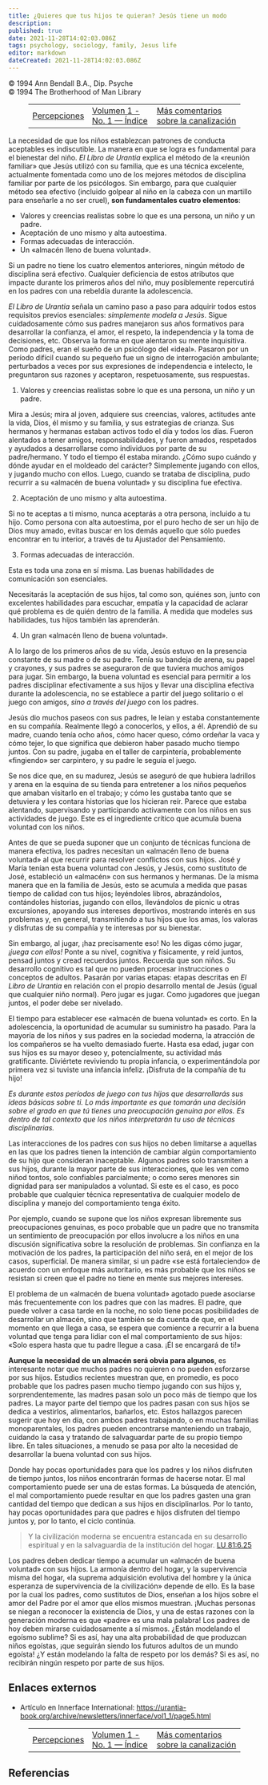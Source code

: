 ```yaml
---
title: ¿Quieres que tus hijos te quieran? Jesús tiene un modo
description: 
published: true
date: 2021-11-28T14:02:03.086Z
tags: psychology, sociology, family, Jesus life
editor: markdown
dateCreated: 2021-11-28T14:02:03.086Z
---
```


<p class="v-card v-sheet theme--light grey lighten-3 px-2">© 1994 Ann Bendall B.A., Dip. Psyche<br>© 1994 The Brotherhood of Man Library</p>
<figure class="table chapter-navigator">
  <table>
    <tbody>
      <tr>
        <td>
        <a href="/es/article/Everett_Sloffer/Insights">
          <span class="mdi mdi-arrow-left-drop-circle"></span><span class="pl-2">Percepciones</span>
        </a>
        </td>
        <td>
        <a href="/es/index/articles_innerface#volumen-1-no-1">
          <span class="mdi mdi-book-open-variant"></span><span class="pl-2">Volumen 1 - No. 1 — Índice</span>
        </a>
        </td>
        <td>
        <a href="/es/article/Meredith_Sprunger/Further_Comments_on_Channeling">
          <span class="pr-2">Más comentarios sobre la canalización</span><span class="mdi mdi-arrow-right-drop-circle"></span>
        </a>
        </td>
      </tr>
    </tbody>
  </table>
</figure>


La necesidad de que los niños establezcan patrones de conducta aceptables es indiscutible. La manera en que se logra es fundamental para el bienestar del niño. *El Libro de Urantia* explica el método de la «reunión familiar» que Jesús utilizó con su familia, que es una técnica excelente, actualmente fomentada como uno de los mejores métodos de disciplina familiar por parte de los psicólogos. Sin embargo, para que cualquier método sea efectivo (incluido golpear al niño en la cabeza con un martillo para enseñarle a no ser cruel), **son fundamentales cuatro elementos**:
* Valores y creencias realistas sobre lo que es una persona, un niño y un padre.
* Aceptación de uno mismo y alta autoestima.
* Formas adecuadas de interacción.
* Un «almacén lleno de buena voluntad».

Si un padre no tiene los cuatro elementos anteriores, ningún método de disciplina será efectivo. Cualquier deficiencia de estos atributos que impacte durante los primeros años del niño, muy posiblemente repercutirá en los padres con una rebeldía durante la adolescencia.

*El Libro de Urantia* señala un camino paso a paso para adquirir todos estos requisitos previos esenciales: *simplemente modela a Jesús*. Sigue cuidadosamente cómo sus padres manejaron sus años formativos para desarrollar la confianza, el amor, el respeto, la independencia y la toma de decisiones, etc. Observa la forma en que alentaron su mente inquisitiva. Como padres, eran el sueño de un psicólogo del «ideal». Pasaron por un período difícil cuando su pequeño fue un signo de interrogación ambulante; perturbados a veces por sus expresiones de independencia e intelecto, le preguntaron sus razones y aceptaron, respetuosamente, sus respuestas.

1. Valores y creencias realistas sobre lo que es una persona, un niño y un padre.

Mira a Jesús; mira al joven, adquiere sus creencias, valores, actitudes ante la vida, Dios, él mismo y su familia, y sus estrategias de crianza. Sus hermanos y hermanas estaban activos todo el día y todos los días. Fueron alentados a tener amigos, responsabilidades, y fueron amados, respetados y ayudados a desarrollarse como individuos por parte de su padre/hermano. Y todo el tiempo él estaba mirando. ¿Cómo supo cuándo y dónde ayudar en el moldeado del carácter? Simplemente jugando con ellos, y jugando mucho con ellos. Luego, cuando se trataba de disciplina, pudo recurrir a su «almacén de buena voluntad» y su disciplina fue efectiva.

2. Aceptación de uno mismo y alta autoestima.

Si no te aceptas a ti mismo, nunca aceptarás a otra persona, incluido a tu hijo. Como persona con alta autoestima, por el puro hecho de ser un hijo de Dios muy amado, evitas buscar en los demás aquello que sólo puedes encontrar en tu interior, a través de tu Ajustador del Pensamiento.

3. Formas adecuadas de interacción.

Esta es toda una zona en sí misma. Las buenas habilidades de comunicación son esenciales.

Necesitarás la aceptación de sus hijos, tal como son, quiénes son, junto con excelentes habilidades para escuchar, empatía y la capacidad de aclarar qué problema es de quién dentro de la familia. A medida que modeles sus habilidades, tus hijos también las aprenderán.

4. Un gran «almacén lleno de buena voluntad».

A lo largo de los primeros años de su vida, Jesús estuvo en la presencia constante de su madre o de su padre. Tenía su bandeja de arena, su papel y crayones, y sus padres se aseguraron de que tuviera muchos amigos para jugar. Sin embargo, la buena voluntad es esencial para permitir a los padres disciplinar efectivamente a sus hijos y llevar una disciplina efectiva durante la adolescencia, no se establece a partir del juego solitario o el juego con amigos, *sino a través del juego* con los padres.

Jesús dio muchos paseos con sus padres, le leían y estaba constantemente en su compañía. Realmente llegó a conocerlos, y ellos, a él. Aprendió de su madre, cuando tenía ocho años, cómo hacer queso, cómo ordeñar la vaca y cómo tejer, lo que significa que debieron haber pasado mucho tiempo juntos. Con su padre, jugaba en el taller de carpintería, probablemente «fingiendo» ser carpintero, y su padre le seguía el juego.

Se nos dice que, en su madurez, Jesús se aseguró de que hubiera ladrillos y arena en la esquina de su tienda para entretener a los niños pequeños que amaban visitarlo en el trabajo; y cómo les gustaba tanto que se detuviera y les contara historias que los hicieran reír. Parece que estaba alentando, supervisando y participando activamente con los niños en sus actividades de juego. Este es el ingrediente crítico que acumula buena voluntad con los niños.

Antes de que se pueda suponer que un conjunto de técnicas funciona de manera efectiva, los padres necesitan un «almacén lleno de buena voluntad» al que recurrir para resolver conflictos con sus hijos. José y María tenían esta buena voluntad con Jesús, y Jesús, como sustituto de José, estableció un «almacén» con sus hermanos y hermanas. De la misma manera que en la familia de Jesús, esto se acumula a medida que pasas tiempo de calidad con tus hijos; leyéndoles libros, abrazándolos, contándoles historias, jugando con ellos, llevándolos de picnic u otras excursiones, apoyando sus intereses deportivos, mostrando interés en sus problemas y, en general, transmitiendo a tus hijos que los amas, los valoras y disfrutas de su compañía y te interesas por su bienestar.

Sin embargo, al jugar, ¡haz precisamente eso! No les digas cómo jugar, *¡juega con ellos!* Ponte a su nivel, cognitiva y físicamente, y reíd juntos, pensad juntos y cread recuerdos juntos. Recuerda que son niños. Su desarrollo cognitivo es tal que no pueden procesar instrucciones o conceptos de adultos. Pasarán por varias etapas: etapas descritas en _El Libro de Urantia_ en relación con el propio desarrollo mental de Jesús (igual que cualquier niño normal). Pero jugar es jugar. Como jugadores que juegan juntos, el poder debe ser nivelado.

El tiempo para establecer ese «almacén de buena voluntad» es corto. En la adolescencia, la oportunidad de acumular su suministro ha pasado. Para la mayoría de los niños y sus padres en la sociedad moderna, la atracción de los compañeros se ha vuelto demasiado fuerte. Hasta esa edad, jugar con sus hijos es su mayor deseo y, potencialmente, su actividad más gratificante. Diviértete reviviendo tu propia infancia, o experimentándola por primera vez si tuviste una infancia infeliz. ¡Disfruta de la compañía de tu hijo!

*Es durante estos períodos de juego con tus hijos que desarrollarás sus ideas básicas sobre ti. Lo más importante es que tomarán una decisión sobre el grado en que tú tienes una preocupación genuina por ellos. Es dentro de tal contexto que los niños interpretarán tu uso de técnicas disciplinarias.*

Las interacciones de los padres con sus hijos no deben limitarse a aquellas en las que los padres tienen la intención de cambiar algún comportamiento de su hijo que consideran inaceptable. Algunos padres solo transmiten a sus hijos, durante la mayor parte de sus interacciones, que les ven como niñod tontos, solo confiables parcialmente; o como seres menores sin dignidad para ser manipulados a voluntad. Si este es el caso, es poco probable que cualquier técnica representativa de cualquier modelo de disciplina y manejo del comportamiento tenga éxito.

Por ejemplo, cuando se supone que los niños expresan libremente sus preocupaciones genuinas, es poco probable que un padre que no transmita un sentimiento de preocupación por ellos involucre a los niños en una discusión significativa sobre la resolución de problemas. Sin confianza en la motivación de los padres, la participación del niño será, en el mejor de los casos, superficial. De manera similar, si un padre «se está fortaleciendo» de acuerdo con un enfoque más autoritario, es más probable que los niños se resistan si creen que el padre no tiene en mente sus mejores intereses.

El problema de un «almacén de buena voluntad» agotado puede asociarse más frecuentemente con los padres que con las madres. El padre, que puede volver a casa tarde en la noche, no solo tiene pocas posibilidades de desarrollar un almacén, sino que también se da cuenta de que, en el momento en que llega a casa, se espera que comience a recurrir a la buena voluntad que tenga para lidiar con el mal comportamiento de sus hijos: «Solo espera hasta que tu padre llegue a casa. ¡Él se encargará de ti!»

**Aunque la necesidad de un almacén será obvia para algunos**, es interesante notar que muchos padres no quieren o no pueden esforzarse por sus hijos. Estudios recientes muestran que, en promedio, es poco probable que los padres pasen mucho tiempo jugando con sus hijos y, sorprendentemente, las madres pasan solo un poco más de tiempo que los padres. La mayor parte del tiempo que los padres pasan con sus hijos se dedica a vestirlos, alimentarlos, bañarlos, etc. Estos hallazgos parecen sugerir que hoy en día, con ambos padres trabajando, o en muchas familias monoparentales, los padres pueden encontrarse manteniendo un trabajo, cuidando la casa y tratando de salvaguardar parte de su propio tiempo libre. En tales situaciones, a menudo se pasa por alto la necesidad de desarrollar la buena voluntad con sus hijos.

Donde hay pocas oportunidades para que los padres y los niños disfruten de tiempo juntos, los niños encontrarán formas de hacerse notar. El mal comportamiento puede ser una de estas formas. La búsqueda de atención, el mal comportamiento puede resultar en que los padres gasten una gran cantidad del tiempo que dedican a sus hijos en disciplinarlos. Por lo tanto, hay pocas oportunidades para que padres e hijos disfruten del tiempo juntos y, por lo tanto, el ciclo continúa.

> Y la civilización moderna se encuentra estancada en su desarrollo espiritual y en la salvaguardia de la institución del hogar. <a id="a86_129"></a>[LU 81:6.25](/es/The_Urantia_Book/81#p6_25)

Los padres deben dedicar tiempo a acumular un «almacén de buena voluntad» con sus hijos. La armonía dentro del hogar, y la supervivencia misma del hogar, «la suprema adquisición evolutiva del hombre y la única esperanza de supervivencia de la civilización» depende de ello. Es la base por la cual los padres, como sustitutos de Dios, enseñan a los hijos sobre el amor del Padre por el amor que ellos mismos muestran. ¡Muchas personas se niegan a reconocer la existencia de Dios, y una de estas razones con la generación moderna es que «padre» es una mala palabra! Los padres de hoy deben mirarse cuidadosamente a sí mismos. ¿Están modelando el egoísmo sublime? Si es así, hay una alta probabilidad de que produzcan niños egoístas, ¡que seguirán siendo los futuros adultos de un mundo egoísta! ¿Y están modelando la falta de respeto por los demás? Si es así, no recibirán ningún respeto por parte de sus hijos.

## Enlaces externos

* Artículo en Innerface International: https://urantia-book.org/archive/newsletters/innerface/vol1_1/page5.html


<figure class="table chapter-navigator">
  <table>
    <tbody>
      <tr>
        <td>
        <a href="/es/article/Everett_Sloffer/Insights">
          <span class="mdi mdi-arrow-left-drop-circle"></span><span class="pl-2">Percepciones</span>
        </a>
        </td>
        <td>
        <a href="/es/index/articles_innerface#volumen-1-no-1">
          <span class="mdi mdi-book-open-variant"></span><span class="pl-2">Volumen 1 - No. 1 — Índice</span>
        </a>
        </td>
        <td>
        <a href="/es/article/Meredith_Sprunger/Further_Comments_on_Channeling">
          <span class="pr-2">Más comentarios sobre la canalización</span><span class="mdi mdi-arrow-right-drop-circle"></span>
        </a>
        </td>
      </tr>
    </tbody>
  </table>
</figure>

## Referencias

[^1]: Clarke-Stewart A., S. Friedmall, and J. Koch. «Child Development: A topical Approach».

[^2]: Lewis, R & S. «The Parenting Puzzle».